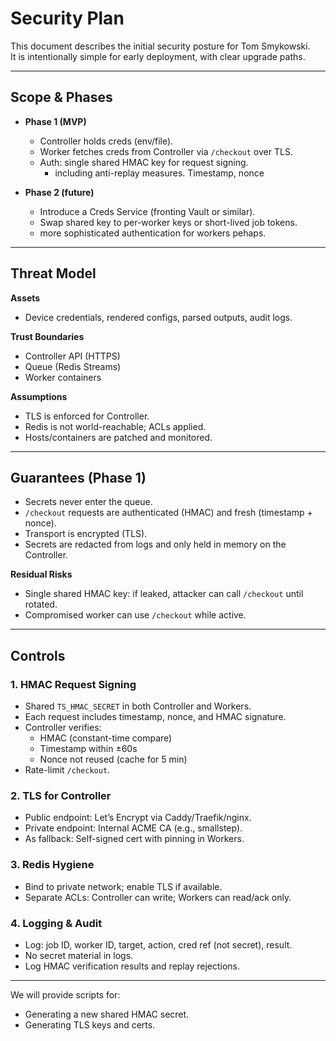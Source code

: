 # Security Plan

This document describes the initial security posture for Tom Smykowski.  
It is intentionally simple for early deployment, with clear upgrade paths.

---

## Scope & Phases

- **Phase 1 (MVP)**
  - Controller holds creds (env/file).
  - Worker fetches creds from Controller via `/checkout` over TLS.
  - Auth: single shared HMAC key for request signing.
    - including anti-replay measures.  Timestamp, nonce

- **Phase 2 (future)**
  - Introduce a Creds Service (fronting Vault or similar).
  - Swap shared key to per-worker keys or short-lived job tokens.
  - more sophisticated authentication for workers pehaps.

---

## Threat Model

**Assets**
- Device credentials, rendered configs, parsed outputs, audit logs.

**Trust Boundaries**
- Controller API (HTTPS)
- Queue (Redis Streams)
- Worker containers

**Assumptions**
- TLS is enforced for Controller.
- Redis is not world-reachable; ACLs applied.
- Hosts/containers are patched and monitored.

---

## Guarantees (Phase 1)

- Secrets never enter the queue.
- `/checkout` requests are authenticated (HMAC) and fresh (timestamp + nonce).
- Transport is encrypted (TLS).
- Secrets are redacted from logs and only held in memory on the Controller.

**Residual Risks**
- Single shared HMAC key: if leaked, attacker can call `/checkout` until rotated.
- Compromised worker can use `/checkout` while active.

---

## Controls

### 1. HMAC Request Signing
- Shared `TS_HMAC_SECRET` in both Controller and Workers.
- Each request includes timestamp, nonce, and HMAC signature.
- Controller verifies:
  - HMAC (constant-time compare)
  - Timestamp within ±60s
  - Nonce not reused (cache for 5 min)
- Rate-limit `/checkout`.

### 2. TLS for Controller
- Public endpoint: Let’s Encrypt via Caddy/Traefik/nginx.
- Private endpoint: Internal ACME CA (e.g., smallstep).
- As fallback: Self-signed cert with pinning in Workers.

### 3. Redis Hygiene
- Bind to private network; enable TLS if available.
- Separate ACLs: Controller can write; Workers can read/ack only.

### 4. Logging & Audit
- Log: job ID, worker ID, target, action, cred ref (not secret), result.
- No secret material in logs.
- Log HMAC verification results and replay rejections.

---

We will provide scripts for:
- Generating a new shared HMAC secret.
- Generating TLS keys and certs.
